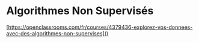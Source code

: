 # Algorithmes Non Supervisés

[https://openclassrooms.com/fr/courses/4379436-explorez-vos-donnees-avec-des-algorithmes-non-supervises]()